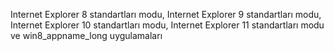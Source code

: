 Internet Explorer 8 standartları modu, Internet Explorer 9 standartları modu, Internet Explorer 10 standartları modu, Internet Explorer 11 standartları modu ve win8_appname_long uygulamaları